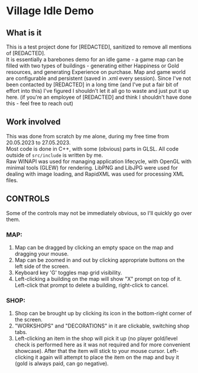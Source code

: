 # Village Idle Demo

## What is it
This is a test project done for [REDACTED], sanitized to remove all mentions of [REDACTED].  
It is essentially a barebones demo for an idle game - a game map can be filled with two types of buildings - generating either Happiness or Gold resources, and generating Experience on purchase. Map and game world are configurable and persistent (saved in .xml every session).
Since I've not been contacted by [REDACTED] in a long time (and I've put a fair bit of effort into this) I've figured I shouldn't let it all go to waste and just put it up here. (if you're an employee of [REDACTED] and think I shouldn't have done this - feel free to reach out)

## Work involved
This was done from scratch by me alone, during my free time from 20.05.2023 to 27.05.2023.  
Most code is done in C++, with some (obvious) parts in GLSL. All code outside of `src/include` is written by me.   
Raw WINAPI was used for managing application lifecycle, with OpenGL with minimal tools (GLEW) for rendering. LibPNG and LibJPG were used for dealing with image loading, and RapidXML was used for processing XML files.  

## CONTROLS
Some of the controls may not be immediately obvious, so I'll quickly go over them.

### MAP:
1. Map can be dragged by clicking an empty space on the map and dragging your mouse.
2. Map can be zoomed in and out by clicking appropriate buttons on the left side of the screen.
3. Keyboard key 'G' toggles map grid visibility.
4. Left-clicking a building on the map will show "X" prompt on top of it. Left-click that prompt to delete a building, right-click to cancel.

### SHOP:
1. Shop can be brought up by clicking its icon in the bottom-right corner of the screen.
2. "WORKSHOPS" and "DECORATIONS" in it are clickable, switching shop tabs.
3. Left-clicking an item in the shop will pick it up (no player gold/level check is performed here as it was not required and for more convenient showcase).
After that the item will stick to your mouse cursor. Left-clicking it again will attempt to place the item on the map and buy it (gold is always paid, can go negative).

